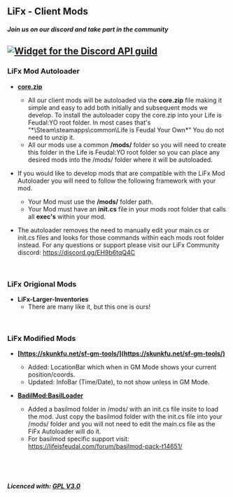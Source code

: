 ## LiFx - Client Mods

##### Join us on our discord and take part in the community
[![Widget for the Discord API guild](https://discord.com/api/guilds/779866175134892082/widget.png?style=shield)](https://discord.gg/EH9b6tqQ4C)
---

### LiFx Mod Autoloader
* **[core.zip](https://github.com/LiF-x/LiFxClientMods/blob/main/core.zip)**
  * All our client mods will be autoloaded via the **core.zip** file making it simple and easy to add both initially and subsequent mods we develop. To install the autoloader copy the core.zip into your Life is Feudal:YO root folder. In most cases that's "*\Steam\steamapps\common\Life is Feudal Your Own\*" You do not need to unzip it.
  * All our mods use a common **/mods/** folder so you will need to create this folder in the Life is Feudal:YO root folder so you can place any desired mods into the /mods/ folder where it will be autoloaded.
  
* If you would like to develop mods that are compatible with the LiFx Mod Autoloader you will need to follow the following framework with your mod.
    * Your Mod must use the **/mods/** folder path.
    * Your Mod must have an **init.cs** file in your mods root folder that calls all **exec's** within your mod.

* The autoloader removes the need to manually edit your main.cs or init.cs files and looks for those commands within each mods root folder instead. For any questions or support please visit our LiFx Community discord: https://discord.gg/EH9b6tqQ4C

&nbsp; 
### LiFx Origional Mods
* **LiFx-Larger-Inventories**
  * There are many like it, but this one is ours!

&nbsp; 
### LiFx Modified Mods
* **[https://skunkfu.net/sf-gm-tools/](https://skunkfu.net/sf-gm-tools/)**
  * Added: LocationBar which when in GM Mode shows your current position/coords.
  * Updated: InfoBar (Time/Date), to not show unless in GM Mode.
  
* **[BadilMod:BasilLoader](https://lifeisfeudal.com/forum/basilmod-pack-t14651/)**
  * Added a basilmod folder in /mods/ with an init.cs file insite to load the mod. Just copy the basilmod folder with the init.cs file into your /mods/ folder and you will not need to edit the main.cs file as the FiFx Autoloader will do it.
  * For basilmod specific support visit: https://lifeisfeudal.com/forum/basilmod-pack-t14651/


&nbsp; 
&nbsp; 
---
##### Licenced with: [GPL V3.0](LICENSE)
